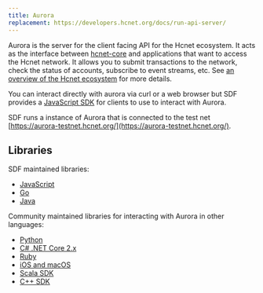 ```yaml
---
title: Aurora
replacement: https://developers.hcnet.org/docs/run-api-server/
---
```


Aurora is the server for the client facing API for the Hcnet ecosystem.  It acts as the interface between [hcnet-core](https://www.hcnet.org/developers/software/#hcnet-core) and applications that want to access the Hcnet network. It allows you to submit transactions to the network, check the status of accounts, subscribe to event streams, etc. See [an overview of the Hcnet ecosystem](https://www.hcnet.org/developers/guides/) for more details.

You can interact directly with aurora via curl or a web browser but SDF provides a [JavaScript SDK](https://www.hcnet.org/developers/js-hcnet-sdk/reference/) for clients to use to interact with Aurora.

SDF runs a instance of Aurora that is connected to the test net [https://aurora-testnet.hcnet.org/](https://aurora-testnet.hcnet.org/).

## Libraries

SDF maintained libraries:<br />
- [JavaScript](https://github.com/hcnet/js-hcnet-sdk)
- [Go](https://github.com/hcnet/go/tree/master/clients/auroraclient)
- [Java](https://github.com/hcnet/java-hcnet-sdk)

Community maintained libraries for interacting with Aurora in other languages:<br>
- [Python](https://github.com/HcnetCN/py-hcnet-base)
- [C# .NET Core 2.x](https://github.com/elucidsoft/dotnetcore-hcnet-sdk)
- [Ruby](https://github.com/astroband/ruby-hcnet-sdk)
- [iOS and macOS](https://github.com/Soneso/hcnet-ios-mac-sdk)
- [Scala SDK](https://github.com/synesso/scala-hcnet-sdk)
- [C++ SDK](https://github.com/bnogalm/HcnetQtSDK)
